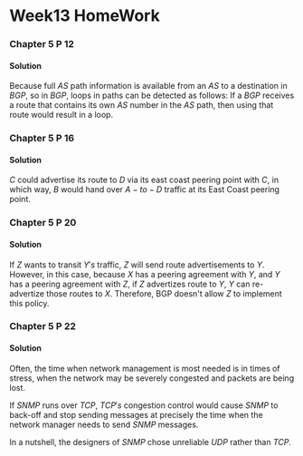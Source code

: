 # Week$13$ HomeWork

### Chapter $5$ P $12$

#### Solution

Because full $AS$ path information is available from an $AS$ to a destination in $BGP$, so in $BGP$, loops in paths can be detected as follows: If a $BGP$ receives a route that contains its own $AS$ number in the $AS$ path, then using that route would result in a loop.



### Chapter $5$ P $16$

#### Solution

$C$ could advertise its route to $D$ via its east coast peering point with $C$, in which way, $B$ would hand over $A-to-D$ traffic at its East Coast peering point.



### Chapter $5$ P $20$

#### Solution

If $Z$ wants to transit $Y's$ traffic, $Z$ will send route advertisements to $Y$. However, in this case, because $X$ has a peering agreement with $Y$, and $Y$ has a peering agreement with $Z$, if $Z$ advertizes route to $Y$, $Y$ can re-advertize those routes to $X$. Therefore, BGP doesn't allow $Z$ to implement this policy.



### Chapter $5$ P $22$

#### Solution

Often, the time when network management is most needed is in times of stress, when the network may be severely congested and packets are being lost.  

If $SNMP$ runs over $TCP$, $TCP's$ congestion control would cause $SNMP$ to back-off and stop sending messages at precisely the time when the network manager needs to send $SNMP$ messages. 

In a nutshell, the designers of $SNMP$ chose unreliable $UDP$ rather than $TCP$.
